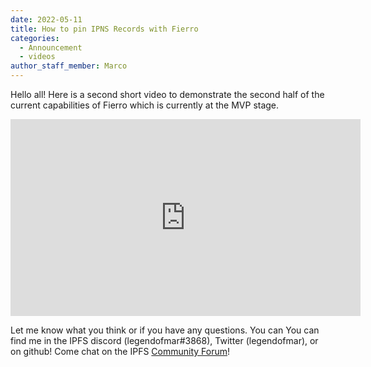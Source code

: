 ```yaml
---
date: 2022-05-11
title: How to pin IPNS Records with Fierro
categories:
  - Announcement
  - videos
author_staff_member: Marco
---
```


Hello all!
Here is a second short video to demonstrate the second half of the current capabilities of Fierro which is currently at the MVP stage.

  <p>
  <iframe width="560" height="315" src="https://www.youtube.com/embed/kVIjwEy037s" title="YouTube video player" frameborder="0" allow="accelerometer; autoplay; clipboard-write; encrypted-media; gyroscope; picture-in-picture" allowfullscreen></iframe>
  </p>

Let me know what you think or if you have any questions. You can You can find me in the IPFS discord (legendofmar#3868), Twitter (legendofmar), or on github!
Come chat on the IPFS [Community Forum](https://github.com/ipfs/community/discussions/701)!
